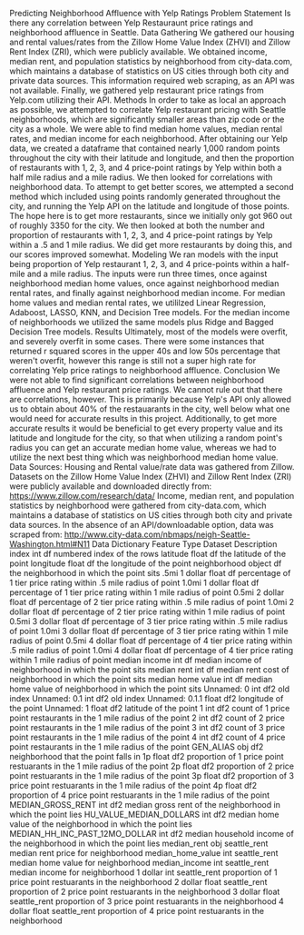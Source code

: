 Predicting Neighborhood Affluence with Yelp Ratings
Problem Statement
Is there any correlation between Yelp Restauraunt price ratings and neighborhood affluence in Seattle.
Data Gathering
We gathered our housing and rental values/rates from the Zillow Home Value Index (ZHVI) and Zillow Rent Index (ZRI), which were publicly available. We obtained income, median rent, and population statistics by neighborhood from city-data.com, which maintains a database of statistics on US cities through both city and private data sources. This information required web scraping, as an API was not available. Finally, we gathered yelp restaurant price ratings from Yelp.com utilizing their API.
Methods
In order to take as local an approach as possible, we attempted to correlate Yelp restaurant pricing with Seattle neighborhoods, which are significantly smaller areas than zip code or the city as a whole. We were able to find median home values, median rental rates, and median income for each neighborhood. After obtaining our Yelp data, we created a dataframe that contained nearly 1,000 random points throughout the city with their latitude and longitude, and then the proportion of restaurants with 1, 2, 3, and 4 price-point ratings by Yelp within both a half mile radius and a mile radius. We then looked for correlations with neighborhood data.
To attempt to get better scores, we attempted a second method which included using points randomly generated throughout the city, and running the Yelp API on the latitude and longitude of those points. The hope here is to get more restaurants, since we initially only got 960 out of roughly 3350 for the city. We then looked at both the number and proportion of restaurants with 1, 2, 3, and 4 price-point ratings by Yelp within a .5 and 1 mile radius. We did get more restaurants by doing this, and our scores improved somewhat.
Modeling
We ran models with the input being proportion of Yelp restaurant 1, 2, 3, and 4 price-points within a half-mile and a mile radius. The inputs were run three times, once against neighborhood median home values, once against neighborhood median rental rates, and finally against neighborhood median income. For median home values and median rental rates, we utililzed Linear Regression, Adaboost, LASSO, KNN, and Decision Tree models. For the median income of neighborhoods we utilized the same models plus Ridge and Bagged Decision Tree models.
Results
Ultimately, most of the models were overfit, and severely overfit in some cases. There were some instances that returned r squared scores in the upper 40s and low 50s percentage that weren't overfit, however this range is still not a super high rate for correlating Yelp price ratings to neighborhood affluence.
Conclusion
We were not able to find significant correlations between neighborhood affluence and Yelp restaurant price ratings. We cannot rule out that there are correlations, however. This is primarily because Yelp's API only allowed us to obtain about 40% of the restauarants in the city, well below what one would need for accurate results in this project. Additionally, to get more accurate results it would be beneficial to get every property value and its latitude and longitude for the city, so that when utilizing a random point's radius you can get an accurate median home value, whereas we had to utilize the next best thing which was neighborhood median home value.
Data Sources:
Housing and Rental value/rate data was gathered from Zillow. Datasets on the Zillow Home Value Index (ZHVI) and Zillow Rent Index (ZRI) were publicly available and downloaded directly from: https://www.zillow.com/research/data/
Income, median rent, and population statistics by neighborhood were gathered from city-data.com, which maintains a database of statistics on US cities through both city and private data sources. In the absence of an API/downloadable option, data was scraped from: http://www.city-data.com/nbmaps/neigh-Seattle-Washington.html#N11
Data Dictionary
Feature	Type	Dataset	Description
index	int	df	numbered index of the rows
latitude	float	df	the latitude of the point
longitude	float	df	the longitude of the point
neighborhood	object	df	the neighborhood in which the point sits
.5mi 1 dollar	float	df	percentage of 1 tier price rating within .5 mile radius of point
1.0mi 1 dollar	float	df	percentage of 1 tier price rating within 1 mile radius of point
0.5mi 2 dollar	float	df	percentage of 2 tier price rating within .5 mile radius of point
1.0mi 2 dollar	float	df	percentage of 2 tier price rating within 1 mile radius of point
0.5mi 3 dollar	float	df	percentage of 3 tier price rating within .5 mile radius of point
1.0mi 3 dollar	float	df	percentage of 3 tier price rating within 1 mile radius of point
0.5mi 4 dollar	float	df	percentage of 4 tier price rating within .5 mile radius of point
1.0mi 4 dollar	float	df	percentage of 4 tier price rating within 1 mile radius of point
median income	int	df	median income of neighborhood in which the point sits
median rent	int	df	median rent cost of neighborhood in which the point sits
median home value	int	df	median home value of neighborhood in which the point sits
Unnamed: 0	int	df2	old index
Unnamed: 0.1	int	df2	old index
Unnamed: 0.1.1	float	df2	longitude of the point
Unnamed: 1	float	df2	latitude of the point
1	int	df2	count of 1 price point restaurants in the 1 mile radius of the point
2	int	df2	count of 2 price point restaurants in the 1 mile radius of the point
3	int	df2	count of 3 price point restaurants in the 1 mile radius of the point
4	int	df2	count of 4 price point restaurants in the 1 mile radius of the point
GEN_ALIAS	obj	df2	neighborhood that the point falls in
1p	float	df2	proportion of 1 price point restuarants in the 1 mile radius of the point
2p	float	df2	proportion of 2 price point restuarants in the 1 mile radius of the point
3p	float	df2	proportion of 3 price point restuarants in the 1 mile radius of the point
4p	float	df2	proportion of 4 price point restuarants in the 1 mile radius of the point
MEDIAN_GROSS_RENT	int	df2	median gross rent of the neighborhood in which the point lies
HU_VALUE_MEDIAN_DOLLARS	int	df2	median home value of the neighborhood in which the point lies
MEDIAN_HH_INC_PAST_12MO_DOLLAR	int	df2	median household income of the neighborhood in which the point lies
median_rent	obj	seattle_rent	median rent price for neighborhood
median_home_value	int	seattle_rent	median home value for neighborhood
median_income	int	seattle_rent	median income for neighborhood
1 dollar	int	seattle_rent	proportion of 1 price point restuarants in the neighborhood
2 dollar	float	seattle_rent	proportion of 2 price point restuarants in the neighborhood
3 dollar	float	seattle_rent	proportion of 3 price point restuarants in the neighborhood
4 dollar	float	seattle_rent	proportion of 4 price point restuarants in the neighborhood
